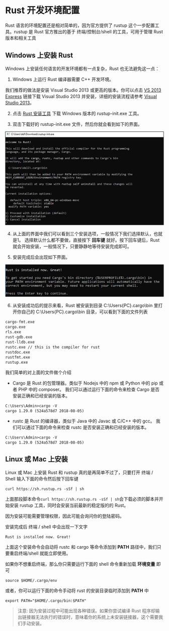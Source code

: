 # Rust 开发环境配置

Rust 语言的环境配置还是相对简单的，因为官方提供了 rustup 这个一步配置工具。rustup 是 Rust 官方推出的基于 终端/控制台/shell 的工具，可用于管理 Rust 版本和相关工具

## Windows 上安装 Rust

Windows 上安装任何语言的开发环境都有一点复杂，Rust 也无法避免这一点：

1. Windows 上运行 Rust 编译器需要 C++ 开发环境。

我们推荐的做法是安装 Visual Studio 2013 或更高的版本。你可以点击 [VS 2013 Express](https://download.microsoft.com/download/2/5/5/255DCCB6-F364-4ED8-9758-EF0734CA86B8/vs2013.3_dskexp_ENU.iso) 链接下载 Visual Studio 2013 并安装，详细的安装流程请参考 [Visual Studio 2013](https://support.microsoft.com/zh-cn/help/2899270/visual-studio-2013-setup-common-issues-and-workarounds)。

2. 点击 [Rust 安装工具](https://www.rust-lang.org/tools/install) 下载 Windows 版本的 rustup-init.exe 工具。

3. 双击下载好的 rustup-init.exe 文件，然后你就会看到如下的界面。

![](/images/01.jpg)

4. 从上面的界面中我们可以看到三个安装选项，一般情况下我们选择默认，也就是1。 选择默认什么都不要做，直接按下 **回车键** 就好。按下回车键后，Rust 就会开始安装，一般情况下，只要静静地等待安装完成即可。

5. 安装完成后会出现如下界面。

![](/images/02.jpg)

6. 从安装成功后的提示来看，Rust 被安装到目录 C:\Users\{PC}\.cargo\bin 里打开你自己的 C:\Users\{PC}\.cargo\bin 目录，可以看到下面的文件列表
```
cargo-fmt.exe
cargo.exe
rls.exe
rust-gdb.exe
rust-lldb.exe
rustc.exe // this is the compiler for rust
rustdoc.exe
rustfmt.exe
rustup.exe
```

我们简单的对上面的文件做个介绍

- Cargo 是 Rust 的包管理器。类似于 Nodejs 中的 npm 或 Python 中的 pip 或者 PHP 中的 composer。 我们可以通过运行下面的命令来检查 Cargo 是否安装正确和已经安装的版本。
```
C:\Users\Admin>cargo -V
cargo 1.29.0 (524a578d7 2018-08-05)
```

- rustc 是 Rust 的编译器，类似于 Java 中的 Javac 或 C/C++ 中的 gcc。 我们可以通过下面的命令来检查 rustc 是否安装正确和已经安装的版本。
```
C:\Users\Admin>cargo -V
cargo 1.29.0 (524a578d7 2018-08-05)
```

## Linux 或 Mac 上安装

Linux 或 Mac 上安装 Rust 和 rustup 真的是再简单不过了，只要打开 终端 / Shell 输入下面的命令然后按下回车键

```
curl https://sh.rustup.rs -sSf | sh
```

上面那段脚本命令```curl https://sh.rustup.rs -sSf | sh```会下载必须的脚本并开始安装 rustup 工具，同时会安装当前最新的稳定版的的 Rust。

因为安装可能需要管理权限，因此可能会询问你的登陆密码。

安装完成后 终端 / shell 中会出现一下文字
```
Rust is installed now. Great!
```

上面这个安装命令会自动将 rustc 和 cargo 等命令添加到 **PATH** 路径中，我们只要重启终端/shell 就能立即使用。

如果你不想重启终端，那么你只需要运行下面的 shell 命令重新加载 **环境变量** 即可

```
source $HOME/.cargo/env
```

或者，你可以运行下面的命令手动将 rust 的安装目录临时添加到 **PATH** 中

```
export PATH="$HOME/.cargo/bin:$PATH"
```

> 注意: 因为安装过程中可能出现各种错误。如果你尝试编译 Rust 程序却输出链接器无法执行的错误时，意味着你的系统上未安装链接器，这个需要我们手动安装。